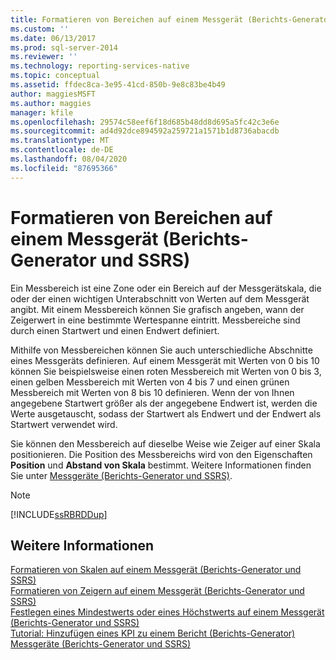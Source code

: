 ```yaml
---
title: Formatieren von Bereichen auf einem Messgerät (Berichts-Generator und SSRS) | Microsoft-Dokumentation
ms.custom: ''
ms.date: 06/13/2017
ms.prod: sql-server-2014
ms.reviewer: ''
ms.technology: reporting-services-native
ms.topic: conceptual
ms.assetid: ffdec8ca-3e95-41cd-850b-9e8c83be4b49
author: maggiesMSFT
ms.author: maggies
manager: kfile
ms.openlocfilehash: 29574c58eef6f18d685b48dd8d695a5fc42c3e6e
ms.sourcegitcommit: ad4d92dce894592a259721a1571b1d8736abacdb
ms.translationtype: MT
ms.contentlocale: de-DE
ms.lasthandoff: 08/04/2020
ms.locfileid: "87695366"
---
```

# <a name="formatting-ranges-on-a-gauge-report-builder-and-ssrs"></a>Formatieren von Bereichen auf einem Messgerät (Berichts-Generator und SSRS)
  Ein Messbereich ist eine Zone oder ein Bereich auf der Messgerätskala, die oder der einen wichtigen Unterabschnitt von Werten auf dem Messgerät angibt. Mit einem Messbereich können Sie grafisch angeben, wann der Zeigerwert in eine bestimmte Wertespanne eintritt. Messbereiche sind durch einen Startwert und einen Endwert definiert.  
  
 Mithilfe von Messbereichen können Sie auch unterschiedliche Abschnitte eines Messgeräts definieren. Auf einem Messgerät mit Werten von 0 bis 10 können Sie beispielsweise einen roten Messbereich mit Werten von 0 bis 3, einen gelben Messbereich mit Werten von 4 bis 7 und einen grünen Messbereich mit Werten von 8 bis 10 definieren. Wenn der von Ihnen angegebene Startwert größer als der angegebene Endwert ist, werden die Werte ausgetauscht, sodass der Startwert als Endwert und der Endwert als Startwert verwendet wird.  
  
 Sie können den Messbereich auf dieselbe Weise wie Zeiger auf einer Skala positionieren. Die Position des Messbereichs wird von den Eigenschaften **Position** und **Abstand von Skala** bestimmt. Weitere Informationen finden Sie unter [Messgeräte &#40;Berichts-Generator und SSRS&#41;](gauges-report-builder-and-ssrs.md).  
  
> [!NOTE]  
>  [!INCLUDE[ssRBRDDup](../../includes/ssrbrddup-md.md)]  
  
## <a name="see-also"></a>Weitere Informationen  
 [Formatieren von Skalen auf einem Messgerät &#40;Berichts-Generator und SSRS&#41;](formatting-scales-on-a-gauge-report-builder-and-ssrs.md)   
 [Formatieren von Zeigern auf einem Messgerät (Berichts-Generator und SSRS)](formatting-pointers-on-a-gauge-report-builder-and-ssrs.md)   
 [Festlegen eines Mindestwerts oder eines Höchstwerts auf einem Messgerät (Berichts-Generator und SSRS)](set-a-minimum-or-maximum-on-a-gauge-report-builder-and-ssrs.md)   
 [Tutorial: Hinzufügen eines KPI zu einem Bericht (Berichts-Generator)](../tutorial-adding-a-kpi-to-your-report-report-builder.md)   
 [Messgeräte &#40;Berichts-Generator und SSRS&#41;](gauges-report-builder-and-ssrs.md)  
  
  
